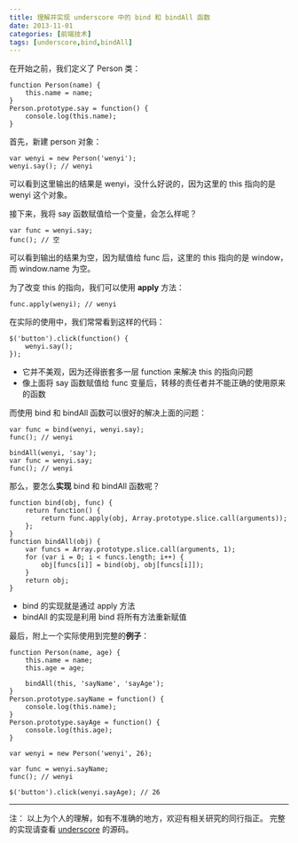 ```yaml
---
title: 理解并实现 underscore 中的 bind 和 bindAll 函数
date: 2013-11-01
categories: [前端技术]
tags: [underscore,bind,bindAll]
---
```


在开始之前，我们定义了 Person 类：

    function Person(name) {
        this.name = name;
    }
    Person.prototype.say = function() {
        console.log(this.name);
    }

首先，新建 person 对象：

    var wenyi = new Person('wenyi');
    wenyi.say(); // wenyi

可以看到这里输出的结果是 wenyi，没什么好说的，因为这里的 this 指向的是 wenyi 这个对象。

接下来，我将 say 函数赋值给一个变量，会怎么样呢？

    var func = wenyi.say;
    func(); // 空

可以看到输出的结果为空，因为赋值给 func 后，这里的 this 指向的是 window，而 window.name 为空。

为了改变 this 的指向，我们可以使用 **apply** 方法：

    func.apply(wenyi); // wenyi

在实际的使用中，我们常常看到这样的代码：

    $('button').click(function() {
        wenyi.say();
    });

* 它并不美观，因为还得嵌套多一层 function 来解决 this 的指向问题
* 像上面将 say 函数赋值给 func 变量后，转移的责任者并不能正确的使用原来的函数

而使用 bind 和 bindAll 函数可以很好的解决上面的问题：

    var func = bind(wenyi, wenyi.say);
    func(); // wenyi

    bindAll(wenyi, 'say');
    var func = wenyi.say;
    func(); // wenyi

那么，要怎么**实现** bind 和 bindAll 函数呢？

    function bind(obj, func) {
        return function() {
            return func.apply(obj, Array.prototype.slice.call(arguments));
        };
    }
    function bindAll(obj) {
        var funcs = Array.prototype.slice.call(arguments, 1);
        for (var i = 0; i < funcs.length; i++) {
            obj[funcs[i]] = bind(obj, obj[funcs[i]]);
        }
        return obj;
    }

* bind 的实现就是通过 apply 方法
* bindAll 的实现是利用 bind 将所有方法重新赋值

最后，附上一个实际使用到完整的**例子**：

    function Person(name, age) {
        this.name = name;
        this.age = age;

        bindAll(this, 'sayName', 'sayAge');
    }
    Person.prototype.sayName = function() {
        console.log(this.name);
    }
    Person.prototype.sayAge = function() {
        console.log(this.age);
    }

    var wenyi = new Person('wenyi', 26);

    var func = wenyi.sayName;
    func(); // wenyi

    $('button').click(wenyi.sayAge); // 26

___

注：
以上为个人的理解，如有不准确的地方，欢迎有相关研究的同行指正。
完整的实现请查看 [underscore](https://github.com/jashkenas/underscore/blob/master/underscore.js) 的源码。
